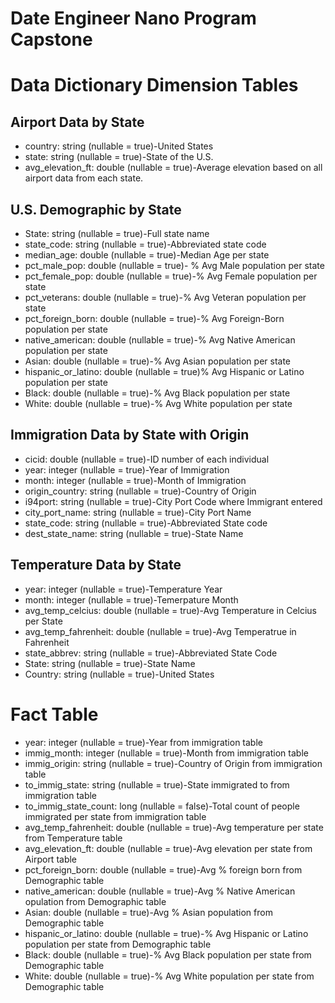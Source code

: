 # Date Engineer Nano Program Capstone

# **Data Dictionary Dimension Tables**
## Airport Data by State
 * country: string (nullable = true)-United States
 * state: string (nullable = true)-State of the U.S.
 * avg_elevation_ft: double (nullable = true)-Average elevation based on all airport data from each state.
 
## U.S. Demographic by State
 * State: string (nullable = true)-Full state name
 * state_code: string (nullable = true)-Abbreviated state code
 * median_age: double (nullable = true)-Median Age per state
 * pct_male_pop: double (nullable = true)- % Avg Male population per state
 * pct_female_pop: double (nullable = true)-% Avg Female population per state
 * pct_veterans: double (nullable = true)-% Avg Veteran population per state
 * pct_foreign_born: double (nullable = true)-% Avg Foreign-Born population per state
 * native_american: double (nullable = true)-% Avg Native American population per state
 * Asian: double (nullable = true)-% Avg Asian population per state
 * hispanic_or_latino: double (nullable = true)% Avg Hispanic or Latino population per state
 * Black: double (nullable = true)-% Avg Black population per state
 * White: double (nullable = true)-% Avg White population per state
 
## Immigration Data by State with Origin
 * cicid: double (nullable = true)-ID number of each individual
 * year: integer (nullable = true)-Year of Immigration
 * month: integer (nullable = true)-Month of Immigration
 * origin_country: string (nullable = true)-Country of Origin
 * i94port: string (nullable = true)-City Port Code where Immigrant entered
 * city_port_name: string (nullable = true)-City Port Name
 * state_code: string (nullable = true)-Abbreviated State code
 * dest_state_name: string (nullable = true)-State Name

## Temperature Data by State
 * year: integer (nullable = true)-Temperature Year
 * month: integer (nullable = true)-Temerpature Month
 * avg_temp_celcius: double (nullable = true)-Avg Temperature in Celcius per State
 * avg_temp_fahrenheit: double (nullable = true)-Avg Temperatrue in Fahrenheit
 * state_abbrev: string (nullable = true)-Abbreviated State Code
 * State: string (nullable = true)-State Name
 * Country: string (nullable = true)-United States

# Fact Table
 * year: integer (nullable = true)-Year from immigration table
 * immig_month: integer (nullable = true)-Month from immigration table
 * immig_origin: string (nullable = true)-Country of Origin from immigration table
 * to_immig_state: string (nullable = true)-State immigrated to from immigration table
 * to_immig_state_count: long (nullable = false)-Total count of people immigrated per state from immigration table
 * avg_temp_fahrenheit: double (nullable = true)-Avg temperature per state from Temperature table
 * avg_elevation_ft: double (nullable = true)-Avg elevation per state from Airport table
 * pct_foreign_born: double (nullable = true)-Avg % foreign born from Demographic table
 * native_american: double (nullable = true)-Avg % Native American opulation from Demographic table
 * Asian: double (nullable = true)-Avg % Asian population from Demographic table
 * hispanic_or_latino: double (nullable = true)-% Avg Hispanic or Latino population per state from Demographic table
 * Black: double (nullable = true)-% Avg Black population per state from Demographic table
 * White: double (nullable = true)-% Avg White population per state from Demographic table